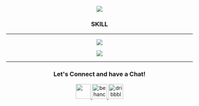 <p align="center">
  <img src="https://capsule-render.vercel.app/api?type=waving&color=gradient&text=Welcome&height=250&section=header"/>
</p>
<h3 align="center">SKILL</h3>
<hr>
<p align="center">
    <img src="https://skillicons.dev/icons?i=html,css,bootstrap,js,react,nextjs,tailwind,materialui,redux,nodejs,express,mongodb,c,cpp" />
</p>

<p align="center">
    <img src="https://skillicons.dev/icons?i=ps,ai,pr" />
</p>
<hr>

<h3 align="center">Let's Connect and have a Chat!</h3>
<p align="center">
<a href="https://github.com/tanmoy108">
 <img src='https://www.kindpng.com/picc/m/255-2558173_github-logo-png-transparent-png.png' height='40'>
</a>
<a href="https://www.behance.net/tanmoy46">
  <img src='https://www.seekpng.com/png/full/302-3020963_behance-icon-png-social-media-vector-behance-behance.png' alt='behance' height='40'>
</a>
<a href="https://dribbble.com/tanmoy46">
  <img src='https://cdn.freebiesupply.com/logos/large/2x/dribbble-icon-1-logo-png-transparent.png' alt='dribbble' height='40'>
</a>
</p>
